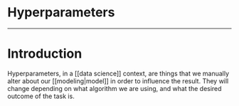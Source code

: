 # Hyperparameters


---
# Introduction
Hyperparameters, in a [[data science]] context, are things that we manually alter about our [[modeling|model]]  in order to influence the result.  They will change depending on what algorithm we are using, and what the desired outcome of the task is. 